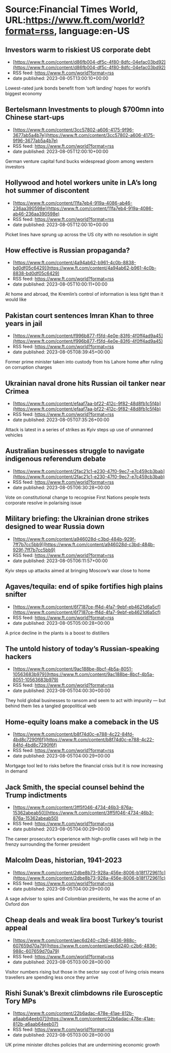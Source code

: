 # Source:Financial Times World, URL:https://www.ft.com/world?format=rss, language:en-US

## Investors warm to riskiest US corporate debt
 - [https://www.ft.com/content/d86fb004-df5c-4f80-8dfc-04efac03bd92](https://www.ft.com/content/d86fb004-df5c-4f80-8dfc-04efac03bd92)
 - RSS feed: https://www.ft.com/world?format=rss
 - date published: 2023-08-05T13:00:10+00:00

Lowest-rated junk bonds benefit from ‘soft landing’ hopes for world’s biggest economy

## Bertelsmann Investments to plough $700mn into Chinese start-ups
 - [https://www.ft.com/content/3cc57802-a606-4175-9f96-3677ab5a4b7e](https://www.ft.com/content/3cc57802-a606-4175-9f96-3677ab5a4b7e)
 - RSS feed: https://www.ft.com/world?format=rss
 - date published: 2023-08-05T12:00:10+00:00

German venture capital fund bucks widespread gloom among western investors

## Hollywood and hotel workers unite in LA’s long hot summer of discontent
 - [https://www.ft.com/content/11fa7eb4-919a-4086-ab46-236aa390598e](https://www.ft.com/content/11fa7eb4-919a-4086-ab46-236aa390598e)
 - RSS feed: https://www.ft.com/world?format=rss
 - date published: 2023-08-05T12:00:10+00:00

Picket lines have sprung up across the US city with no resolution in sight

## How effective is Russian propaganda?
 - [https://www.ft.com/content/4a94ab62-b961-4c0b-8838-bd0df05c6429](https://www.ft.com/content/4a94ab62-b961-4c0b-8838-bd0df05c6429)
 - RSS feed: https://www.ft.com/world?format=rss
 - date published: 2023-08-05T10:00:11+00:00

At home and abroad, the Kremlin’s control of information is less tight than it would like

## Pakistan court sentences Imran Khan to three years in jail
 - [https://www.ft.com/content/f996b877-f5fd-4e0e-83f6-4f0ff4ad9a45](https://www.ft.com/content/f996b877-f5fd-4e0e-83f6-4f0ff4ad9a45)
 - RSS feed: https://www.ft.com/world?format=rss
 - date published: 2023-08-05T08:39:45+00:00

Former prime minister taken into custody from his Lahore home after ruling on corruption charges

## Ukrainian naval drone hits Russian oil tanker near Crimea
 - [https://www.ft.com/content/efaaf7aa-bf22-412c-9f82-48d8fb1c5f4b](https://www.ft.com/content/efaaf7aa-bf22-412c-9f82-48d8fb1c5f4b)
 - RSS feed: https://www.ft.com/world?format=rss
 - date published: 2023-08-05T07:35:26+00:00

Attack is latest in a series of strikes as Kyiv steps up use of unmanned vehicles

## Australian businesses struggle to navigate indigenous referendum debate
 - [https://www.ft.com/content/2fac21c1-e230-47f0-9ec7-e7c459cb3bab](https://www.ft.com/content/2fac21c1-e230-47f0-9ec7-e7c459cb3bab)
 - RSS feed: https://www.ft.com/world?format=rss
 - date published: 2023-08-05T06:30:28+00:00

Vote on constitutional change to recognise First Nations people tests corporate resolve in polarising issue

## Military briefing: the Ukrainian drone strikes designed to wear Russia down
 - [https://www.ft.com/content/a946028d-c3bd-484b-929f-7ff7b7cc5bb9](https://www.ft.com/content/a946028d-c3bd-484b-929f-7ff7b7cc5bb9)
 - RSS feed: https://www.ft.com/world?format=rss
 - date published: 2023-08-05T06:11:57+00:00

Kyiv steps up attacks aimed at bringing Moscow’s war close to home

## Agaves/tequila: end of spike fortifies high plains snifter
 - [https://www.ft.com/content/6f7187ce-ff4d-4fa7-9ebf-eb4621d6a5cf](https://www.ft.com/content/6f7187ce-ff4d-4fa7-9ebf-eb4621d6a5cf)
 - RSS feed: https://www.ft.com/world?format=rss
 - date published: 2023-08-05T05:00:28+00:00

A price decline in the plants is a boost to distillers

## The untold history of today’s Russian-speaking hackers
 - [https://www.ft.com/content/9ac188be-8bcf-4b5a-8051-10563683b979](https://www.ft.com/content/9ac188be-8bcf-4b5a-8051-10563683b979)
 - RSS feed: https://www.ft.com/world?format=rss
 - date published: 2023-08-05T04:00:30+00:00

They hold global businesses to ransom and seem to act with impunity — but behind them lies a tangled geopolitical web

## Home-equity loans make a comeback in the US
 - [https://www.ft.com/content/b8f74d0c-e788-4c22-84fd-4bd8c7290f6f](https://www.ft.com/content/b8f74d0c-e788-4c22-84fd-4bd8c7290f6f)
 - RSS feed: https://www.ft.com/world?format=rss
 - date published: 2023-08-05T04:00:29+00:00

Mortgage tool led to risks before the financial crisis but it is now increasing in demand

## Jack Smith, the special counsel behind the Trump indictments
 - [https://www.ft.com/content/3ff5f046-4734-46b3-876a-15362abeab50](https://www.ft.com/content/3ff5f046-4734-46b3-876a-15362abeab50)
 - RSS feed: https://www.ft.com/world?format=rss
 - date published: 2023-08-05T04:00:29+00:00

The career prosecutor’s experience with high-profile cases will help in the frenzy surrounding the former president

## Malcolm Deas, historian, 1941-2023
 - [https://www.ft.com/content/2dbe8b73-928a-456e-8006-b18f1729611c](https://www.ft.com/content/2dbe8b73-928a-456e-8006-b18f1729611c)
 - RSS feed: https://www.ft.com/world?format=rss
 - date published: 2023-08-05T04:00:29+00:00

A sage adviser to spies and Colombian presidents, he was the acme of an Oxford don

## Cheap deals and weak lira boost Turkey’s tourist appeal
 - [https://www.ft.com/content/aec6d240-c2b6-4836-988c-607659d70a79](https://www.ft.com/content/aec6d240-c2b6-4836-988c-607659d70a79)
 - RSS feed: https://www.ft.com/world?format=rss
 - date published: 2023-08-05T03:00:28+00:00

Visitor numbers rising but those in the sector say cost of living crisis means travellers are spending less once they arrive

## Rishi Sunak’s Brexit climbdowns rile Eurosceptic Tory MPs
 - [https://www.ft.com/content/22b6adac-478e-41ae-812b-a6aab64eeb07](https://www.ft.com/content/22b6adac-478e-41ae-812b-a6aab64eeb07)
 - RSS feed: https://www.ft.com/world?format=rss
 - date published: 2023-08-05T03:00:28+00:00

UK prime minister ditches policies that are undermining economic growth

